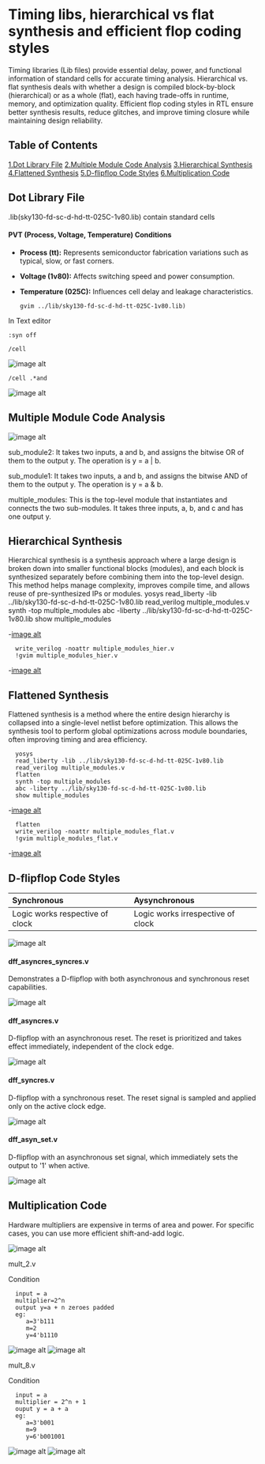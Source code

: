 #  Timing libs, hierarchical vs flat synthesis and efficient flop coding styles
 Timing libraries (Lib files) provide essential delay, power, and functional information of standard cells for accurate timing analysis. Hierarchical vs. flat synthesis deals with whether a design is compiled block-by-block (hierarchical) or as a whole (flat), each having trade-offs in runtime, memory, and optimization quality. Efficient flop coding styles in RTL ensure better synthesis results, reduce glitches, and improve timing closure while maintaining design reliability.

 ## Table of Contents
 [1.Dot Library File](#dot-library-file)
 [2.Multiple Module Code Analysis](#multiple-module-code-analysis)
 [3.Hierarchical Synthesis](#hierarchical-synthesis)
 [4.Flattened Synthesis](#flattened-synthesis)
 [5.D-flipflop Code Styles](#d-flipflop-code-styles)
 [6.Multiplication Code](#multiplication-code)



## Dot Library File
   
   .lib(sky130-fd-sc-d-hd-tt-025C-1v80.lib) contain standard cells

#### PVT (Process, Voltage, Temperature) Conditions

- **Process (tt):** Represents semiconductor fabrication variations such as typical, slow, or fast corners.  
- **Voltage (1v80):** Affects switching speed and power consumption.  
- **Temperature (025C):** Influences cell delay and leakage characteristics.  

      gvim ../lib/sky130-fd-sc-d-hd-tt-025C-1v80.lib)

In Text editor

    :syn off

    /cell
![image alt](https://github.com/MohammedFarhanN-off/Soc_tapout_program_week1/blob/main/Day-2/Images/VirtualBox_Ubuntu_24_09_2025_10_22_28.png?raw=true)

    /cell .*and

![image alt](https://github.com/MohammedFarhanN-off/Soc_tapout_program_week1/blob/main/Day-2/Images/VirtualBox_Ubuntu_24_09_2025_10_33_45.png?raw=true)

## Multiple Module Code Analysis

![image alt](https://github.com/MohammedFarhanN-off/Soc_tapout_program_week1/blob/main/Day-2/Images/VirtualBox_Ubuntu_24_09_2025_09_11_43.png?raw=true)


sub_module2: It takes two inputs, a and b, and assigns the bitwise OR of them to the output y. The operation is y = a | b.

sub_module1: It takes two inputs, a and b, and assigns the bitwise AND of them to the output y. The operation is y = a & b.

multiple_modules: This is the top-level module that instantiates and connects the two sub-modules. It takes three inputs, a, b, and c and has one output y.

## Hierarchical Synthesis

Hierarchical synthesis is a synthesis approach where a large design is broken down into smaller functional blocks (modules), and each block is synthesized separately before combining them into the top-level design. This method helps manage complexity, improves compile time, and allows reuse of pre-synthesized IPs or modules.
      yosys
      read_liberty -lib ../lib/sky130-fd-sc-d-hd-tt-025C-1v80.lib
      read_verilog multiple_modules.v
      synth -top multiple_modules
      abc -liberty ../lib/sky130-fd-sc-d-hd-tt-025C-1v80.lib
      show multiple_modules
      
-[image alt](https://github.com/MohammedFarhanN-off/Soc_tapout_program_week1/blob/main/Day-2/Images/VirtualBox_Ubuntu_24_09_2025_09_19_14.png?raw=true)

      write_verilog -noattr multiple_modules_hier.v
      !gvim multiple_modules_hier.v

-[image alt](https://github.com/MohammedFarhanN-off/Soc_tapout_program_week1/blob/main/Day-2/Images/VirtualBox_Ubuntu_24_09_2025_09_25_21.png?raw=true)


 ## Flattened Synthesis

 Flattened synthesis is a method where the entire design hierarchy is collapsed into a single-level netlist before optimization. This allows the synthesis tool to perform global optimizations across module boundaries, often improving timing and area efficiency.

      yosys
      read_liberty -lib ../lib/sky130-fd-sc-d-hd-tt-025C-1v80.lib
      read_verilog multiple_modules.v
      flatten
      synth -top multiple_modules
      abc -liberty ../lib/sky130-fd-sc-d-hd-tt-025C-1v80.lib
      show multiple_modules
-[image alt](https://github.com/MohammedFarhanN-off/Soc_tapout_program_week1/blob/main/Day-2/Images/VirtualBox_Ubuntu_24_09_2025_09_37_30.png?raw=true)


      flatten
      write_verilog -noattr multiple_modules_flat.v
      !gvim multiple_modules_flat.v
-[image alt](https://github.com/MohammedFarhanN-off/Soc_tapout_program_week1/blob/main/Day-2/Images/VirtualBox_Ubuntu_24_09_2025_09_40_54.png?raw=true)

## D-flipflop Code Styles
      
   |Synchronous|Aysynchronous|
   |:----------|:------------|
   |Logic works respective of clock|Logic works irrespective of clock

 ![image alt](https://github.com/MohammedFarhanN-off/Soc_tapout_program_week1/blob/main/Day-2/Images/VirtualBox_Ubuntu_24_09_2025_09_48_52.png?raw=true)

   #### dff_asyncres_syncres.v
   Demonstrates a D-flipflop with both asynchronous and synchronous reset capabilities.

   ![image alt](https://github.com/MohammedFarhanN-off/Soc_tapout_program_week1/blob/main/Day-2/Images/VirtualBox_Ubuntu_24_09_2025_09_51_52.png?raw=true)

   #### dff_asyncres.v
   D-flipflop with an asynchronous reset. The reset is prioritized and takes effect immediately, independent of the clock edge.

   ![image alt](https://github.com/MohammedFarhanN-off/Soc_tapout_program_week1/blob/main/Day-2/Images/VirtualBox_Ubuntu_24_09_2025_09_53_32.png?raw=true)

   #### dff_syncres.v
   D-flipflop with a synchronous reset. The reset signal is sampled and applied only on the active clock edge.

   ![image alt](https://github.com/MohammedFarhanN-off/Soc_tapout_program_week1/blob/main/Day-2/Images/VirtualBox_Ubuntu_24_09_2025_09_55_02.png?raw=true)

   #### dff_asyn_set.v
   D-flipflop with an asynchronous set signal, which immediately sets the output to '1' when active.

   ![image alt](https://github.com/MohammedFarhanN-off/Soc_tapout_program_week1/blob/main/Day-2/Images/VirtualBox_Ubuntu_24_09_2025_09_56_49.png?raw=true)

   ## Multiplication Code
   
   Hardware multipliers are expensive in terms of area and power. For specific cases, you can use more efficient shift-and-add logic.

   ![image alt](https://github.com/MohammedFarhanN-off/Soc_tapout_program_week1/blob/main/Day-2/Images/VirtualBox_Ubuntu_24_09_2025_10_02_35.png?raw=true)

mult_2.v

Condition

      input = a
      multiplier=2^n
      output y=a + n zeroes padded
      eg:
         a=3'b111
         m=2
         y=4'b1110

![image alt](https://github.com/MohammedFarhanN-off/Soc_tapout_program_week1/blob/main/Day-2/Images/VirtualBox_Ubuntu_24_09_2025_10_14_00.png?raw=true)
![image alt](https://github.com/MohammedFarhanN-off/Soc_tapout_program_week1/blob/main/Day-2/Images/VirtualBox_Ubuntu_24_09_2025_10_20_25.png?raw=true)

mult_8.v

Condition

      input = a
      multiplier = 2^n + 1
      ouput y = a + a 
      eg:
         a=3'b001
         m=9
         y=6'b001001


![image alt](https://github.com/MohammedFarhanN-off/Soc_tapout_program_week1/blob/main/Day-2/Images/VirtualBox_Ubuntu_24_09_2025_10_15_11.png?raw=true)
![image alt](https://github.com/MohammedFarhanN-off/Soc_tapout_program_week1/blob/main/Day-2/Images/VirtualBox_Ubuntu_24_09_2025_10_18_54.png?raw=true)

      



   

 









 
